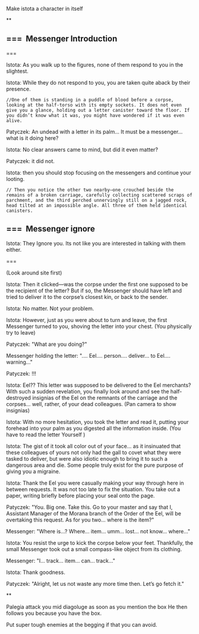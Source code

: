 Make istota a character in itself

**

=== 
Messenger Introduction
--- 
=== 

Istota: As you walk up to the figures, none of them respond to you in the slightest.

Istota: While they do not respond to you, you are taken quite aback by their presence.

	//One of them is standing in a puddle of blood before a corpse, looking at the half-torso with its empty sockets. It does not even give you a glance, holding out a letter canister toward the floor. If you didn’t know what it was, you might have wondered if it was even alive.
	

Patyczek: An undead with a letter in its palm... It must be a messenger... what is it doing here?

Istota: No clear answers came to mind, but did it even matter?

Patyczek: it did not.

Istota: then you should stop focusing on the messengers and continue your looting.

	// Then you notice the other two nearby—one crouched beside the remains of a broken carriage, carefully collecting scattered scraps of parchment, and the third perched unnervingly still on a jagged rock, head tilted at an impossible angle. All three of them held identical canisters.




=== 
Messenger ignore
---

Istota: They Ignore you. Its not like you are interested in talking with them either.

=== 



(Look around site first)

Istota: Then it clicked—was the corpse under the first one supposed to be the recipient of the letter? But if so, the Messenger should have left and tried to deliver it to the corpse’s closest kin, or back to the sender.

Istota: No matter. Not your problem.

Istota: However, just as you were about to turn and leave, the first Messenger turned to you, shoving the letter into your chest. (You physically try to leave)

Patyczek: "What are you doing?"

Messenger holding the letter: ".... Eel.... person.... deliver... to Eel.... warning..."

Patyczek: !!!

Istota: Eel?? This letter was supposed to be delivered to the Eel merchants? With such a sudden revelation, you finally look around and see the half-destroyed insignias of the Eel on the remnants of the carriage and the corpses... well, rather, of your dead colleagues.
(Pan camera to show insignias)

Istota: With no more hesitation, you took the letter and read it, putting your forehead into your palm as you digested all the information inside. (You have to read the letter Yourself )

Istota: The gist of it took all color out of your face… as it insinuated that these colleagues of yours not only had the gall to covet what they were tasked to deliver, but were also idiotic enough to bring it to such a dangerous area and die. Some people truly exist for the pure purpose of giving you a migraine. 

Istota: Thank the Eel you were casually making your way through here in between requests. It was not too late to fix the situation. You take out a paper, writing briefly before placing your seal onto the page.

Patyczek: "You. Big one. Take this. Go to your master and say that I, Assistant Manager of the Morana branch of the Order of the Eel, will be overtaking this request. As for you two... where is the item?"

Messenger: "Where is...? Where... item... umm... lost... not know... where..."

Istota: You resist the urge to kick the corpse below your feet. Thankfully, the small Messenger took out a small compass-like object from its clothing.

Messenger: "I... track... item... can... track..."

Istota: Thank goodness.

Patyczek: "Alright, let us not waste any more time then. Let’s go fetch it."

**



Palegia attack you mid diagoluge as soon as you mention the box 
He then follows you because you have the box.

Put super tough enemies at the begging if that you can avoid.